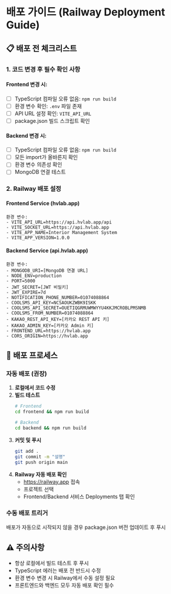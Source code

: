 # 배포 가이드 (Railway Deployment Guide)

## 📋 배포 전 체크리스트

### 1. 코드 변경 후 필수 확인 사항

#### Frontend 변경 시:
- [ ] TypeScript 컴파일 오류 없음: `npm run build`
- [ ] 환경 변수 확인: `.env` 파일 존재
- [ ] API URL 설정 확인: `VITE_API_URL`
- [ ] package.json 빌드 스크립트 확인

#### Backend 변경 시:
- [ ] TypeScript 컴파일 오류 없음: `npm run build`
- [ ] 모든 import가 올바른지 확인
- [ ] 환경 변수 의존성 확인
- [ ] MongoDB 연결 테스트

### 2. Railway 배포 설정

#### Frontend Service (hvlab.app)
```
환경 변수:
- VITE_API_URL=https://api.hvlab.app/api
- VITE_SOCKET_URL=https://api.hvlab.app
- VITE_APP_NAME=Interior Management System
- VITE_APP_VERSION=1.0.0
```

#### Backend Service (api.hvlab.app)
```
환경 변수:
- MONGODB_URI=[MongoDB 연결 URL]
- NODE_ENV=production
- PORT=5000
- JWT_SECRET=[JWT 비밀키]
- JWT_EXPIRE=7d
- NOTIFICATION_PHONE_NUMBER=01074088864
- COOLSMS_API_KEY=NCSAOUKZWBK9ISKK
- COOLSMS_API_SECRET=OUETIQGRMUWMWYYU4KKJMCROBLPMSNMB
- COOLSMS_FROM_NUMBER=01074088864
- KAKAO_REST_API_KEY=[카카오 REST API 키]
- KAKAO_ADMIN_KEY=[카카오 Admin 키]
- FRONTEND_URL=https://hvlab.app
- CORS_ORIGIN=https://hvlab.app
```

## 🚀 배포 프로세스

### 자동 배포 (권장)

1. **로컬에서 코드 수정**
2. **빌드 테스트**
   ```bash
   # Frontend
   cd frontend && npm run build

   # Backend
   cd backend && npm run build
   ```
3. **커밋 및 푸시**
   ```bash
   git add .
   git commit -m "설명"
   git push origin main
   ```
4. **Railway 자동 배포 확인**
   - https://railway.app 접속
   - 프로젝트 선택
   - Frontend/Backend 서비스 Deployments 탭 확인

### 수동 배포 트리거

배포가 자동으로 시작되지 않을 경우 package.json 버전 업데이트 후 푸시

## ⚠️ 주의사항

- 항상 로컬에서 빌드 테스트 후 푸시
- TypeScript 에러는 배포 전 반드시 수정
- 환경 변수 변경 시 Railway에서 수동 설정 필요
- 프론트엔드와 백엔드 모두 자동 배포 확인 필수
